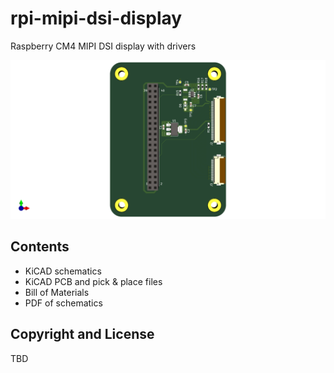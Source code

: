 # rpi-mipi-dsi-display
Raspberry CM4 MIPI DSI display with drivers

![](250319_pipad_display_bb_v02.png)

## Contents
- KiCAD schematics
- KiCAD PCB and pick & place files
- Bill of Materials
- PDF of schematics

## Copyright and License
TBD